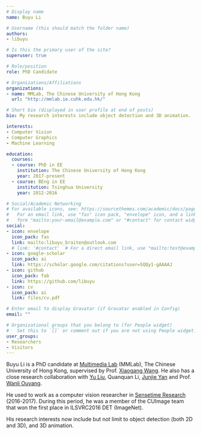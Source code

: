 ```yaml
---
# Display name
name: Buyu Li

# Username (this should match the folder name)
authors:
- libuyu

# Is this the primary user of the site?
superuser: true

# Role/position
role: PhD Candidate

# Organizations/Affiliations
organizations:
- name: MMLab, The Chinese University of Hong Kong
  url: "http://mmlab.ie.cuhk.edu.hk/"

# Short bio (displayed in user profile at end of posts)
bio: My research interests include object detection and 3D animation.

interests:
- Computer Vision
- Computer Graphics
- Machine Learning

education:
  courses:
  - course: PhD in EE
    institution: The Chinese University of Hong Kong
    year: 2017-present
  - course: BEng in EE
    institution: Tsinghua University
    year: 2012-2016

# Social/Academic Networking
# For available icons, see: https://sourcethemes.com/academic/docs/page-builder/#icons
#   For an email link, use "fas" icon pack, "envelope" icon, and a link in the
#   form "mailto:your-email@example.com" or "#contact" for contact widget.
social:
- icon: envelope
  icon_pack: fas
  link: mailto:libuyu_braiten@outlook.com
  # link: '#contact'  # For a direct email link, use "mailto:test@example.org".
- icon: google-scholar
  icon_pack: ai
  link: https://scholar.google.com/citations?user=5QQy1-gAAAAJ
- icon: github
  icon_pack: fab
  link: https://github.com/libuyu
- icon: cv
  icon_pack: ai
  link: files/cv.pdf

# Enter email to display Gravatar (if Gravatar enabled in Config)
email: ""

# Organizational groups that you belong to (for People widget)
#   Set this to `[]` or comment out if you are not using People widget.
user_groups:
- Researchers
- Visitors
---
```


Buyu Li is a PhD candidate at [Multimedia Lab](http://mmlab.ie.cuhk.edu.hk/) (MMLab), The Chinese University of Hong Kong, supervised by Prof. [Xiaogang Wang](http://www.ee.cuhk.edu.hk/~xgwang/). He also has a close research collaboration with [Yu Liu](http://liuyu.us/), Quanquan Li, [Junjie Yan](http://www.cbsr.ia.ac.cn/users/jjyan/main.htm) and Prof. [Wanli Ouyang](https://sydney.edu.au/engineering/people/wanli.ouyang.php). 

He used to work as a computer vision researcher in [Sensetime Research](https://www.sensetime.com/) (2016-2017). During this period, he was a member of the CUImage team that won the first place in ILSVRC2016 DET (ImageNet).

His research interests now include but not limit to object detection (both 2D and 3D), and 3D animation.
